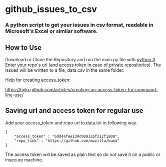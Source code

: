 # github_issues_to_csv

### A python script to get your issues in csv format, readable in Microsoft's Excel or similar software.

## How to Use
Download or Clone the Repository and run the main.py file with [python 3](https://www.python.org/downloads/release/python-352/). Enter your repo's url (and access token in case of private repositories).
The issues will be written to a file, data.csv in the same folder.

Help for creating access_token:

https://help.github.com/articles/creating-an-access-token-for-command-line-use/

## Saving url and access token for regular use

Add your access_token and repo url to data.txt in following way.
~~~
{
    "access_token" : "6dd4afee139c08912pf212f1a09",
    "repo_link" : "https://github.com/mozilla/kuma"   
}
~~~

The access token will be saved as plain text so do not save it on a public or insecure machine.
